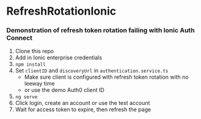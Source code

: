 # RefreshRotationIonic

### Demonstration of refresh token rotation failing with Ionic Auth Connect

1. Clone this repo
2. Add in Ionic enterprise credentials
3. `npm install`
4. Set `clientID` and `discoveryUrl` in `authentication.service.ts`
   - Make sure client is configured with refresh token rotation with no leeway time
   - or use the demo Auth0 client ID
5. `ng serve`
6. Click login, create an account or use the test account
7. Wait for access token to expire, then refresh the page